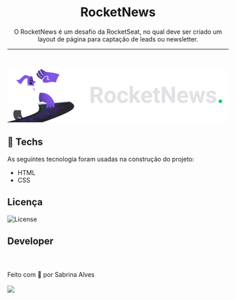 <h1 align="center"> RocketNews </h1>

<p align="center">
O RocketNews é um desafio da RocketSeat, no qual deve ser criado um layout de página para captação de leads ou newsletter.<br/>
</p>

---

<br>

![Logo](./assets/logo.svg)

## 🚀 Techs

As seguintes tecnologia foram usadas na construção do projeto:

- HTML
- CSS

## Licença

 <p align="">
  <img alt="License" src="https://img.shields.io/static/v1?label=license&message=MIT&color=49AA26&labelColor=000000">
</p>

## Developer

<a href="#">
 <img style="border-radius: 100%;" src="https://avatars.githubusercontent.com/u/137462787?v=4" width="150px;" alt=""/>
 <br />
 <sub><b></b></sub></a> <a href="#" title=""></a>
<br>
Feito com 💜 por Sabrina Alves

<div> 
<br>
  <a href="https://www.linkedin.com/in/saabrinaalves" target="_blank"><img src="https://img.shields.io/badge/LinkedIn-0077B5?style"></a>
</div>
